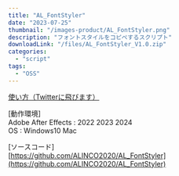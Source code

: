 ```yaml
---
title: "AL_FontStyler"
date: "2023-07-25"
thumbnail: "/images-product/AL_FontStyler.png"
description: "フォントスタイルをコピペするスクリプト"
downloadLink: "/files/AL_FontStyler_V1.0.zip"
categories: 
  - "script"
tags:
  - "OSS"
---
```


[使い方（Twitterに飛びます）](https://x.com/ALINCO2020/status/1680557800735268865)

[動作環境]  
Adobe After Effects : 2022 2023 2024  
OS : Windows10 Mac

[ソースコード]  
[https://github.com/ALINCO2020/AL_FontStyler](https://github.com/ALINCO2020/AL_FontStyler)